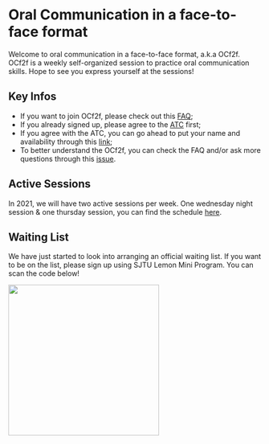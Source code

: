 # Oral Communication in a face-to-face format
Welcome to oral communication in a face-to-face format, a.k.a OCf2f. OCf2f is a weekly self-organized session to practice oral communication skills. Hope to see you express yourself at the sessions!

## Key Infos
* If you want to join OCf2f, please check out this [FAQ](https://github.com/ChenxiSSS/OCf2f/blob/QQ/FAQ.md#how-do-i-sign-up);
* If you already signed up, please agree to the [ATC](https://github.com/ChenxiSSS/OCf2f/blob/QQ/AGREE%20TO%20CONTINUE.md) first;
* If you agree with the ATC, you can go ahead to put your name and availability through this [link](https://doodle.com/poll/rwc8rmyc746k2gui?utm_source=poll&utm_medium=link);
* To better understand the OCf2f, you can check the FAQ and/or ask more questions through this [issue](https://github.com/ChenxiSSS/OCf2f/issues/7).

## Active Sessions
In 2021, we will have two active sessions per week. One wednesday night session & one thursday session, you can find the schedule [here](https://github.com/ChenxiSSS/OCf2f/blob/QQ/Time%20Table.md).

## Waiting List
We have just started to look into arranging an official waiting list. If you want to be on the list, please sign up using SJTU Lemon Mini Program.
You can scan the code below!

<img src="https://user-images.githubusercontent.com/22267254/140885343-154f9f13-10b8-497f-ac3f-43afa338f923.jpg" width="300">
